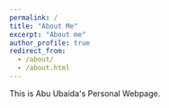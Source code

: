 ```yaml
---
permalink: /
title: "About Me"
excerpt: "About me"
author_profile: true
redirect_from: 
  - /about/
  - /about.html
---
```


This is Abu Ubaida's Personal Webpage.



<script type='text/javascript' id='clustrmaps' src='//cdn.clustrmaps.com/map_v2.js?cl=0e1633&w=300&t=m&d=X4zwla3VvqasU-XJ7VSxuAHNSZMeubSgPKEAJMvahJU&co=0b4975&cmo=ffb853&cmn=cc3a3a&ct=ffffff'></script>
